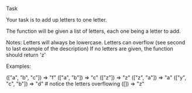 Task

Your task is to add up letters to one letter.

The function will be given a list of letters, each one being a letter to add.

Notes:
Letters will always be lowercase.
Letters can overflow (see second to last example of the description)
If no letters are given, the function should return 'z'

Examples:

(["a", "b", "c"]) => "f"
(["a", "b"]) => "c"
(["z"]) => "z"
(["z", "a"]) => "a"
(["y", "c", "b"]) => "d" # notice the letters overflowing
([]) => "z"
